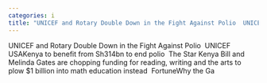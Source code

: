 ```yaml
---
categories: i
title: "UNICEF and Rotary Double Down in the Fight Against Polio  UNICEF USA"
---
```

UNICEF and Rotary Double Down in the Fight Against Polio&nbsp;&nbsp;UNICEF USAKenya to benefit from Sh314bn to end polio&nbsp;&nbsp;The Star Kenya Bill and Melinda Gates are chopping funding for reading, writing and the arts to plow $1 billion into math education instead&nbsp;&nbsp;FortuneWhy the Ga
